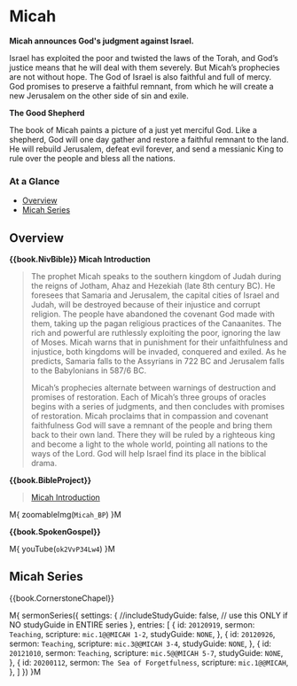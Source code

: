 # Micah

**Micah announces God's judgment against Israel.**

Israel has exploited the poor and twisted the laws of the Torah, and
God’s justice means that he will deal with them severely. But Micah’s
prophecies are not without hope. The God of Israel is also faithful
and full of mercy. God promises to preserve a faithful remnant, from
which he will create a new Jerusalem on the other side of sin and
exile.

**The Good Shepherd**

The book of Micah paints a picture of a just yet merciful God. Like a
shepherd, God will one day gather and restore a faithful remnant to
the land. He will rebuild Jerusalem, defeat evil forever, and send a
messianic King to rule over the people and bless all the nations.


### At a Glance

- [Overview](#overview)
- [Micah Series](#micah-series)


## Overview


**{{book.NivBible}} Micah Introduction**

> The prophet Micah speaks to the southern kingdom of Judah during the
> reigns of Jotham, Ahaz and Hezekiah (late 8th century BC). He foresees
> that Samaria and Jerusalem, the capital cities of Israel and Judah,
> will be destroyed because of their injustice and corrupt religion. The
> people have abandoned the covenant God made with them, taking up the
> pagan religious practices of the Canaanites. The rich and powerful are
> ruthlessly exploiting the poor, ignoring the law of Moses. Micah warns
> that in punishment for their unfaithfulness and injustice, both
> kingdoms will be invaded, conquered and exiled. As he predicts,
> Samaria falls to the Assyrians in 722 BC and Jerusalem falls to the
> Babylonians in 587/6 BC.
> 
> Micah’s prophecies alternate between warnings of destruction and
> promises of restoration. Each of Micah’s three groups of oracles
> begins with a series of judgments, and then concludes with promises of
> restoration. Micah proclaims that in compassion and covenant
> faithfulness God will save a remnant of the people and bring them back
> to their own land. There they will be ruled by a righteous king and
> become a light to the whole world, pointing all nations to the ways of
> the Lord. God will help Israel find its place in the biblical drama.


**{{book.BibleProject}}**

> [Micah Introduction](https://bibleproject.com/explore/video/micah/)

M{ zoomableImg(`Micah_BP`) }M


**{{book.SpokenGospel}}**

M{ youTube(`ok2VvP34Lw4`) }M


## Micah Series

{{book.CornerstoneChapel}}

M{ sermonSeries({
  settings: {
  //includeStudyGuide: false, // use this ONLY if NO studyGuide in ENTIRE series
  },
  entries: [
    { id: `20120919`, sermon: `Teaching`,                 scripture: `mic.1@@MICAH 1-2`, studyGuide: `NONE`, },
    { id: `20120926`, sermon: `Teaching`,                 scripture: `mic.3@@MICAH 3-4`, studyGuide: `NONE`, },
    { id: `20121010`, sermon: `Teaching`,                 scripture: `mic.5@@MICAH 5-7`, studyGuide: `NONE`, },
    { id: `20200112`, sermon: `The Sea of Forgetfulness`, scripture: `mic.1@@MICAH`,                         },
  ]
}) }M
